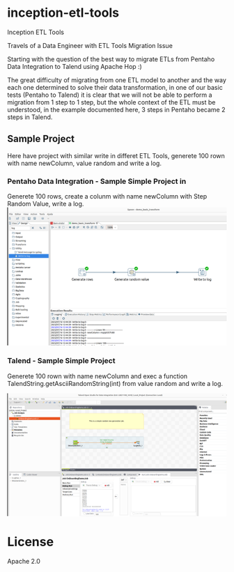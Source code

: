 # inception-etl-tools
Inception ETL Tools

Travels of a Data Engineer with ETL Tools Migration Issue

Starting with the question of the best way to migrate ETLs from Pentaho Data Integration to Talend using Apache Hop :)


The great difficulty of migrating from one ETL model to another and the way each one determined to solve their data transformation, in one of our basic tests (Pentaho to Talend) it is clear that we will not be able to perform a migration from 1 step to 1 step, but the whole context of the ETL must be understood, in the example documented here, 3 steps in Pentaho became 2 steps in Talend.

## Sample Project
 Here have project with similar write in differet ETL Tools, generete 100 rown with name newColumn, value random and write a log. 

### Pentaho Data Integration - Sample Simple Project in 
Generete 100 rows, create a colunm with name newColumn with Step Random Value, write a log.
![Pentaho Data Integration Project](documentations/images/pentaho-data-integration-demo-sample-project.png)
 
### Talend - Sample Simple Project
Generete 100 rown with name newColumn and exec a function TalendString.getAsciiRandomString(int) from value random and write a log. 

![Talend Project](documentations/images/talend-demo-sample-project.png)



# License 
Apache 2.0
